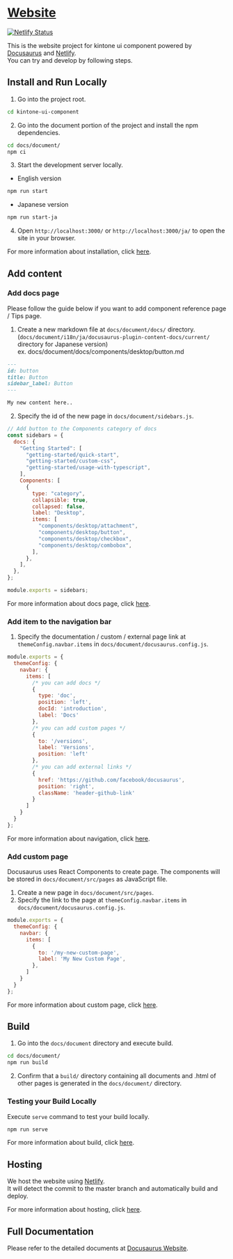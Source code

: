 # [Website](https://kintone-ui-component.netlify.app/)
[![Netlify Status](https://api.netlify.com/api/v1/badges/25994a27-19a5-485c-8628-3372bd214533/deploy-status)](https://app.netlify.com/sites/kintone-ui-component/deploys)

This is the website project for kintone ui component powered by [Docusaurus](https://docusaurus.io/) and [Netlify](https://www.netlify.com/).<br>
You can try and develop by following steps.

## Install and Run Locally

1. Go into the project root.

```sh
cd kintone-ui-component
```

2. Go into the document portion of the project and install the npm dependencies.

```sh
cd docs/document/
npm ci
```

3. Start the development server locally.

- English version
```sh
npm run start
```

- Japanese version
```sh
npm run start-ja
```

4. Open `http://localhost:3000/` or `http://localhost:3000/ja/` to open the site in your browser.

For more information about installation, click [here](https://docusaurus.io/docs/2.x/installation).

## Add content

### Add docs page

Please follow the guide below if you want to add component reference page / Tips page.

1. Create a new markdown file at `docs/document/docs/` directory. (`docs/document/i18n/ja/docusaurus-plugin-content-docs/current/` directory for Japanese version)<br>
ex. docs/document/docs/components/desktop/button.md

```markdown
---
id: button
title: Button
sidebar_label: Button
---

My new content here..
```

2. Specify the id of the new page in `docs/document/sidebars.js`.

```js
// Add button to the Components category of docs
const sidebars = {
  docs: {
    "Getting Started": [
      "getting-started/quick-start",
      "getting-started/custom-css",
      "getting-started/usage-with-typescript",
    ],
    Components: [
      {
        type: "category",
        collapsible: true,
        collapsed: false,
        label: "Desktop",
        items: [
          "components/desktop/attachment",
          "components/desktop/button",
          "components/desktop/checkbox",
          "components/desktop/combobox",
        ],
      },
    ],
  },
};

module.exports = sidebars;
```

For more information about docs page, click [here](https://docusaurus.io/docs/2.x/create-doc).

### Add item to the navigation bar

1. Specify the documentation / custom / external page link at `themeConfig.navbar.items` in `docs/document/docusaurus.config.js`.

```js
module.exports = {
  themeConfig: {
    navbar: {
      items: [
        /* you can add docs */
        {
          type: 'doc',
          position: 'left',
          docId: 'introduction',
          label: 'Docs'
        },
        /* you can add custom pages */
        {
          to: '/versions',
          label: 'Versions',
          position: 'left'
        },
        /* you can add external links */
        {
          href: 'https://github.com/facebook/docusaurus',
          position: 'right',
          className: 'header-github-link'
        }
      ]
    }
  }
};
```

For more information about navigation, click [here](https://docusaurus.io/docs/2.x/api/themes/configuration#navbar-items).

### Add custom page

Docusaurus uses React Components to create page.
The components will be stored in `docs/document/src/pages` as JavaScript file.

1. Create a new page in `docs/document/src/pages`.
2. Specify the link to the page at `themeConfig.navbar.items` in `docs/document/docusaurus.config.js`.

```js
module.exports = {
  themeConfig: {
    navbar: {
      items: [
        {
          to: '/my-new-custom-page',
          label: 'My New Custom Page',
        },
      ]
    }
  }
};
```

For more information about custom page, click [here](https://docusaurus.io/docs/2.x/creating-pages).

## Build

1. Go into the `docs/document` directory and execute build.

```sh
cd docs/document/
npm run build
```

2. Confirm that a `build/` directory containing all documents and .html of other pages is generated in the `docs/document/` directory.

### Testing your Build Locally

Execute `serve` command to test your build locally.

```sh
npm run serve
```

For more information about build, click [here](https://docusaurus.io/docs/2.x/deployment).

## Hosting

We host the website using [Netlify](https://www.netlify.com/).<br>
It will detect the commit to the master branch and automatically build and deploy.

For more information about hosting, click [here](https://docusaurus.io/docs/2.x/deployment#deploying-to-netlify).

## Full Documentation

Please refer to the detailed documents at [Docusaurus Website](https://docusaurus.io/).

